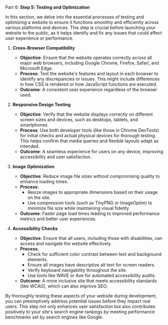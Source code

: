 
Part 6: **Step 5: Testing and Optimization**

In this section, we delve into the essential processes of testing and optimizing a website to ensure it functions smoothly and efficiently across various platforms and devices. This step is crucial before launching your website to the public, as it helps identify and fix any issues that could affect user experience or performance.

1. **Cross-Browser Compatibility**
   - **Objective**: Ensure that the website operates correctly across all major web browsers, including Google Chrome, Firefox, Safari, and Microsoft Edge.
   - **Process**: Test the website's features and layout in each browser to identify any discrepancies or issues. This might include differences in how CSS is rendered or how JavaScript functions are executed.
   - **Outcome**: A consistent user experience regardless of the browser used.

2. **Responsive Design Testing**
   - **Objective**: Verify that the website displays correctly on different screen sizes and devices, such as desktops, tablets, and smartphones.
   - **Process**: Use both developer tools (like those in Chrome DevTools) for initial checks and actual physical devices for thorough testing. This helps confirm that media queries and flexible layouts adapt as intended.
   - **Outcome**: A seamless experience for users on any device, improving accessibility and user satisfaction.

3. **Image Optimization**
   - **Objective**: Reduce image file sizes without compromising quality to enhance loading times.
   - **Process**:
     - Resize images to appropriate dimensions based on their usage on the site.
     - Use compression tools (such as TinyPNG or ImageOptim) to minimize file size while maintaining visual fidelity.
   - **Outcome**: Faster page load times leading to improved performance metrics and better user experiences.

4. **Accessibility Checks**
   - **Objective**: Ensure that all users, including those with disabilities, can access and navigate the website effectively.
   - **Process**:
     - Check for sufficient color contrast between text and background elements.
     - Ensure all images have descriptive alt text for screen readers.
     - Verify keyboard navigability throughout the site.
     - Use tools like WAVE or Axe for automated accessibility audits.
   - **Outcome**: A more inclusive site that meets accessibility standards (like WCAG), which can also improve SEO.

By thoroughly testing these aspects of your website during development, you can preemptively address potential issues before they impact real users. This step not only enhances user satisfaction but also contributes positively to your site's search engine rankings by meeting performance benchmarks set by search engines like Google.